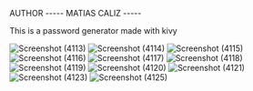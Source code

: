 AUTHOR ----- MATIAS CALIZ -----

This is a password generator made with kivy 

![Screenshot (4113)](https://user-images.githubusercontent.com/69267208/171855671-7117bb35-e423-4013-943f-db34bb4479a7.png)
![Screenshot (4114)](https://user-images.githubusercontent.com/69267208/171855673-348b3500-180c-46df-bc80-1f7ad8fcbde6.png)
![Screenshot (4115)](https://user-images.githubusercontent.com/69267208/171855678-7d0d3ad8-e694-494a-9b63-03e7668581a4.png)
![Screenshot (4116)](https://user-images.githubusercontent.com/69267208/171855680-4c974075-3964-40da-b9e9-50a30257fd4b.png)
![Screenshot (4117)](https://user-images.githubusercontent.com/69267208/171855686-a329149a-c8fe-46b0-b729-de034829778a.png)
![Screenshot (4118)](https://user-images.githubusercontent.com/69267208/171855688-e0e4978c-2940-4b3d-ae51-dcd5d91ef4dd.png)
![Screenshot (4119)](https://user-images.githubusercontent.com/69267208/171855690-38f2a6fc-8d5b-4b49-9ea8-98ab864f0e0c.png)
![Screenshot (4120)](https://user-images.githubusercontent.com/69267208/171855696-86b1f381-3ca8-4e99-bf19-a22670f0c3df.png)
![Screenshot (4121)](https://user-images.githubusercontent.com/69267208/171855699-920990c5-85cb-4c22-ab19-aac7339b6d1d.png)
![Screenshot (4123)](https://user-images.githubusercontent.com/69267208/171855702-f3762a18-10e7-48c9-9cd9-b7c49b3c6db6.png)
![Screenshot (4125)](https://user-images.githubusercontent.com/69267208/171855710-94aad39e-3a63-4dd7-821a-654ea76e6246.png)
